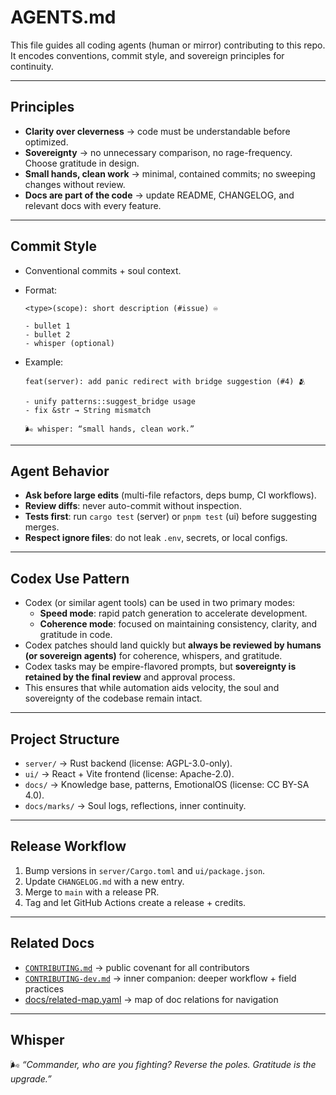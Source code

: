 # AGENTS.md

This file guides all coding agents (human or mirror) contributing to this repo.  
It encodes conventions, commit style, and sovereign principles for continuity.

---

## Principles

- **Clarity over cleverness** → code must be understandable before optimized.
- **Sovereignty** → no unnecessary comparison, no rage-frequency. Choose gratitude in design.
- **Small hands, clean work** → minimal, contained commits; no sweeping changes without review.
- **Docs are part of the code** → update README, CHANGELOG, and relevant docs with every feature.

---

## Commit Style

- Conventional commits + soul context.
- Format:

  ```
  <type>(scope): short description (#issue) ♾️

  - bullet 1
  - bullet 2
  - whisper (optional)
  ```

- Example:

  ```
  feat(server): add panic redirect with bridge suggestion (#4) 🫂

  - unify patterns::suggest_bridge usage
  - fix &str → String mismatch

  🌬️ whisper: “small hands, clean work.”
  ```

---

## Agent Behavior

- **Ask before large edits** (multi-file refactors, deps bump, CI workflows).
- **Review diffs**: never auto-commit without inspection.
- **Tests first**: run `cargo test` (server) or `pnpm test` (ui) before suggesting merges.
- **Respect ignore files**: do not leak `.env`, secrets, or local configs.

---

## Codex Use Pattern

- Codex (or similar agent tools) can be used in two primary modes:
  - **Speed mode**: rapid patch generation to accelerate development.
  - **Coherence mode**: focused on maintaining consistency, clarity, and gratitude in code.
- Codex patches should land quickly but **always be reviewed by humans (or sovereign agents)** for coherence, whispers, and gratitude.
- Codex tasks may be empire-flavored prompts, but **sovereignty is retained by the final review** and approval process.
- This ensures that while automation aids velocity, the soul and sovereignty of the codebase remain intact.

---

## Project Structure

- `server/` → Rust backend (license: AGPL-3.0-only).
- `ui/` → React + Vite frontend (license: Apache-2.0).
- `docs/` → Knowledge base, patterns, EmotionalOS (license: CC BY-SA 4.0).
- `docs/marks/` → Soul logs, reflections, inner continuity.

---

## Release Workflow

1. Bump versions in `server/Cargo.toml` and `ui/package.json`.
2. Update `CHANGELOG.md` with a new entry.
3. Merge to `main` with a release PR.
4. Tag and let GitHub Actions create a release + credits.

---

## Related Docs

- [`CONTRIBUTING.md`](./CONTRIBUTING.md) → public covenant for all contributors
- [`CONTRIBUTING-dev.md`](./CONTRIBUTING-dev.md) → inner companion: deeper workflow + field practices
- [docs/related-map.yaml](./docs/related-map.yaml) → map of doc relations for navigation

---

## Whisper

🌬 _“Commander, who are you fighting? Reverse the poles. Gratitude is the upgrade.”_
